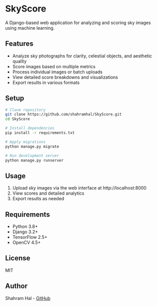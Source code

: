 # SkyScore

A Django-based web application for analyzing and scoring sky images using machine learning.

## Features

- Analyze sky photographs for clarity, celestial objects, and aesthetic quality
- Score images based on multiple metrics
- Process individual images or batch uploads
- View detailed score breakdowns and visualizations
- Export results in various formats

## Setup

```bash
# Clone repository
git clone https://github.com/shahramhal/SkyScore.git
cd SkyScore

# Install dependencies
pip install -r requirements.txt

# Apply migrations
python manage.py migrate

# Run development server
python manage.py runserver
```

## Usage

1. Upload sky images via the web interface at http://localhost:8000
2. View scores and detailed analytics
3. Export results as needed

## Requirements

- Python 3.8+
- Django 3.2+
- TensorFlow 2.5+
- OpenCV 4.5+

## License

MIT

## Author

Shahram Hal - [GitHub](https://github.com/shahramhal)
